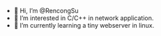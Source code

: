 - 👋 Hi, I’m @RencongSu
- 👀 I’m interested in C/C++ in network application.
- 🌱 I’m currently learning a tiny webserver in linux.


<!---
RencongSu/RencongSu is a ✨ special ✨ repository because its `README.md` (this file) appears on your GitHub profile.
You can click the Preview link to take a look at your changes.
--->
